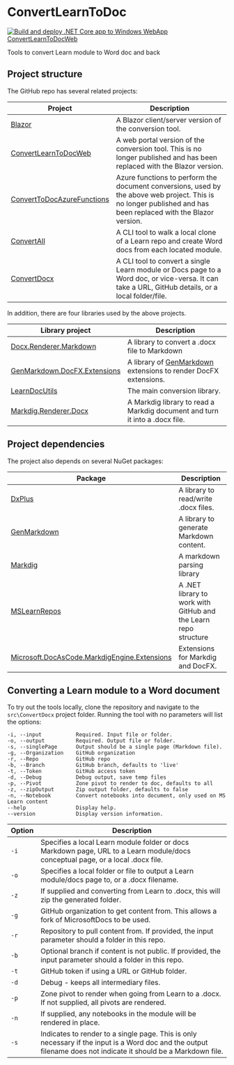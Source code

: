# ConvertLearnToDoc

[![Build and deploy .NET Core app to Windows WebApp ConvertLearnToDocWeb](https://github.com/markjulmar/ConvertLearnToDoc/actions/workflows/ConvertLearnToDocWeb.Blazor.yml/badge.svg)](https://github.com/markjulmar/ConvertLearnToDoc/actions/workflows/ConvertLearnToDocWeb.Blazor.yml)

Tools to convert Learn module to Word doc and back

## Project structure

The GitHub repo has several related projects:

| Project | Description |
|---------|-------------|
| [Blazor](https://github.com/markjulmar/ConvertLearnToDoc/tree/main/Blazor/ConvertLearnToDoc) | A Blazor client/server version of the conversion tool.
| [ConvertLearnToDocWeb](https://github.com/markjulmar/ConvertLearnToDoc/tree/main/src/ConvertLearnToDocWeb) | A web portal version of the conversion tool. This is no longer published and has been replaced with the Blazor version. |
| [ConvertToDocAzureFunctions](https://github.com/markjulmar/ConvertLearnToDoc/tree/main/src/ConvertLearnToDoc.AzureFunctions) | Azure functions to perform the document conversions, used by the above web project. This is no longer published and has been replaced with the Blazor version. |
| [ConvertAll](https://github.com/markjulmar/ConvertLearnToDoc/tree/main/src/ConvertAll) | A CLI tool to walk a local clone of a Learn repo and create Word docs from each located module. |
| [ConvertDocx](https://github.com/markjulmar/ConvertLearnToDoc/tree/main/src/ConvertDocx) | A CLI tool to convert a single Learn module or Docs page to a Word doc, or vice-versa. It can take a URL, GitHub details, or a local folder/file. |

In addition, there are four libraries used by the above projects.

| Library project | Description |
|-----------------|-------------|
| [Docx.Renderer.Markdown](https://github.com/markjulmar/ConvertLearnToDoc/tree/main/lib/Docx.Renderer.Markdown) | A library to convert a .docx file to Markdown |
| [GenMarkdown.DocFX.Extensions](https://github.com/markjulmar/ConvertLearnToDoc/tree/main/lib/GenMarkdown.DocFx.Extensions) | A library of [GenMarkdown](https://github.com/markjulmar/GenMarkdown) extensions to render DocFX extensions. |
| [LearnDocUtils](https://github.com/markjulmar/ConvertLearnToDoc/tree/main/lib/LearnDocUtils) | The main conversion library. |
| [Markdig.Renderer.Docx](https://github.com/markjulmar/ConvertLearnToDoc/tree/main/lib/Markdig.Renderer.Docx) | A Markdig library to read a Markdig document and turn it into a .docx file. |

## Project dependencies

The project also depends on several NuGet packages:

| Package | Description |
|---------|-------------|
| [DxPlus](https://github.com/markjulmar/dxplus) | A library to read/write .docx files. |
| [GenMarkdown](https://github.com/markjulmar/genmarkdown) | A library to generate Markdown content. |
| [Markdig](https://github.com/xoofx/markdig) | A markdown parsing library |
| [MSLearnRepos](https://www.nuget.org/packages/julmar.mslearnrepos) | A .NET library to work with GitHub and the Learn repo structure |
| [Microsoft.DocAsCode.MarkdigEngine.Extensions](https://www.nuget.org/packages/Microsoft.DocAsCode.MarkdigEngine.Extensions) | Extensions for Markdig and DocFX. |

## Converting a Learn module to a Word document

To try out the tools locally, clone the repository and navigate to the `src\ConvertDocx` project folder. Running the tool with no parameters will list the options:

```output
-i, --input           Required. Input file or folder.
-o, --output          Required. Output file or folder.
-s, --singlePage      Output should be a single page (Markdown file).
-g, --Organization    GitHub organization
-r, --Repo            GitHub repo
-b, --Branch          GitHub branch, defaults to 'live'
-t, --Token           GitHub access token
-d, --Debug           Debug output, save temp files
-p, --Pivot           Zone pivot to render to doc, defaults to all
-z, --zipOutput       Zip output folder, defaults to false
-n, --Notebook        Convert notebooks into document, only used on MS Learn content
--help                Display help.
--version             Display version information.
```

| Option | Description |
|--------|-------------|
| `-i` | Specifies a local Learn module folder or docs Markdown page, URL to a Learn module/docs conceptual page, or a local .docx file. |
| `-o` | Specifies a local folder or file to output a Learn module/docs page to, or a .docx filename. |
| `-z` | If supplied and converting from Learn to .docx, this will zip the generated folder. |
| `-g` | GitHub organization to get content from. This allows a fork of MicrosoftDocs to be used. |
| `-r` | Repository to pull content from. If provided, the input parameter should a folder in this repo. |
| `-b` | Optional branch if content is not public. If provided, the input parameter should a folder in this repo. |
| `-t` | GitHub token if using a URL or GitHub folder. |
| `-d` | Debug - keeps all intermediary files. |
| `-p` | Zone pivot to render when going from Learn to a .docx. If not supplied, all pivots are rendered. |
| `-n` | If supplied, any notebooks in the module will be rendered in place. |
| `-s` | Indicates to render to a single page. This is only necessary if the input is a Word doc and the output filename does not indicate it should be a Markdown file. |
